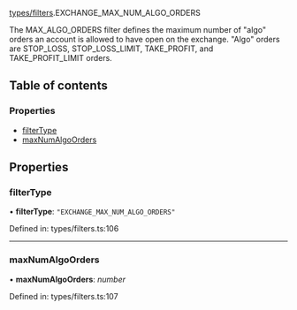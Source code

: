 [types/filters](../modules/Module:-types/filters).EXCHANGE_MAX_NUM_ALGO_ORDERS

The MAX_ALGO_ORDERS filter defines the maximum number of "algo" orders an account is allowed to have open on the exchange. "Algo" orders are STOP_LOSS, STOP_LOSS_LIMIT, TAKE_PROFIT, and TAKE_PROFIT_LIMIT orders.

## Table of contents

### Properties

- [filterType](./Interface:-EXCHANGE_MAX_NUM_ALGO_ORDERS#filtertype)
- [maxNumAlgoOrders](./Interface:-EXCHANGE_MAX_NUM_ALGO_ORDERS#maxnumalgoorders)

## Properties

### filterType

• **filterType**: ``"EXCHANGE_MAX_NUM_ALGO_ORDERS"``

Defined in: types/filters.ts:106

___

### maxNumAlgoOrders

• **maxNumAlgoOrders**: *number*

Defined in: types/filters.ts:107
